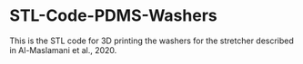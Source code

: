 # STL-Code-PDMS-Washers
This is the STL code for 3D printing the washers for the stretcher described in Al-Maslamani et al., 2020.
